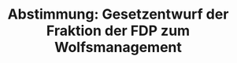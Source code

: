 ---
abstimmung:
  abstimmung: 6
  bundestagssitzung: 137
  legislaturperiode: 19
categories:
- Todo
data:
- title: Abstimmungsergebnis 20191219_6-data.pdf
  url: /res/2021-btw/abstimmungsergebnisse/20191219_6-data.pdf
- title: Abstimmungsergebnis 20191219_6_xls-data.xlsx
  url: /res/2021-btw/abstimmungsergebnisse/20191219_6_xls-data.xlsx
- title: Abstimmungsergebnis 20191219_6_xls-data.csv
  url: /res/2021-btw/abstimmungsergebnisse/csv/20191219_6_xls-data.csv
ergebnis:
  afd:
    enthaltung: 0
    gesamt: 90
    ja: 79
    nein: 1
    nichtabgegeben: 10
    ungueltig: 0
  bü90/gr:
    enthaltung: 0
    gesamt: 67
    ja: 0
    nein: 63
    nichtabgegeben: 4
    ungueltig: 0
  cdu/csu:
    enthaltung: 0
    gesamt: 246
    ja: 0
    nein: 230
    nichtabgegeben: 16
    ungueltig: 0
  die linke.:
    enthaltung: 0
    gesamt: 69
    ja: 0
    nein: 57
    nichtabgegeben: 12
    ungueltig: 0
  fdp:
    enthaltung: 0
    gesamt: 80
    ja: 71
    nein: 0
    nichtabgegeben: 9
    ungueltig: 0
  file: 20191219_6_xls-data.xlsx
  fraktionslos:
    enthaltung: 1
    gesamt: 5
    ja: 1
    nein: 1
    nichtabgegeben: 2
    ungueltig: 0
  spd:
    enthaltung: 0
    gesamt: 152
    ja: 0
    nein: 134
    nichtabgegeben: 18
    ungueltig: 0
layout: abstimmung
links:
- title: Link zu bundestag.de
  url: https://www.bundestag.de/parlament/plenum/abstimmung/abstimmung?id=650
preview: 'Deutscher Bundestag


  137. Sitzung des Deutschen Bundestages

  am Donnerstag, 19. Dezember 2019


  Endgültiges Ergebnis der Namentlichen Abstimmung Nr. 6


  Gesetzentwurf der Abgeordneten Karlheinz Busen, Frank Sitta, Nicole Bauer, weiterer

  Abgeordneter und der Fraktion der FDP

  Entwurf eines Gesetzes zum Wolfsmanagement

  Drs. 19/10792 und 19/16147'
tags:
- Todo
title: 'Abstimmung: Gesetzentwurf der Fraktion der FDP zum Wolfsmanagement'
---